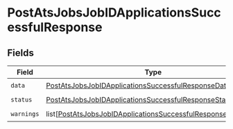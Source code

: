 # PostAtsJobsJobIDApplicationsSuccessfulResponse


## Fields

| Field                                                                                                                                         | Type                                                                                                                                          | Required                                                                                                                                      | Description                                                                                                                                   |
| --------------------------------------------------------------------------------------------------------------------------------------------- | --------------------------------------------------------------------------------------------------------------------------------------------- | --------------------------------------------------------------------------------------------------------------------------------------------- | --------------------------------------------------------------------------------------------------------------------------------------------- |
| `data`                                                                                                                                        | [PostAtsJobsJobIDApplicationsSuccessfulResponseData](../../models/shared/postatsjobsjobidapplicationssuccessfulresponsedata.md)               | :heavy_check_mark:                                                                                                                            | N/A                                                                                                                                           |
| `status`                                                                                                                                      | [PostAtsJobsJobIDApplicationsSuccessfulResponseStatus](../../models/shared/postatsjobsjobidapplicationssuccessfulresponsestatus.md)           | :heavy_check_mark:                                                                                                                            | N/A                                                                                                                                           |
| `warnings`                                                                                                                                    | list[[PostAtsJobsJobIDApplicationsSuccessfulResponseWarnings](../../models/shared/postatsjobsjobidapplicationssuccessfulresponsewarnings.md)] | :heavy_check_mark:                                                                                                                            | N/A                                                                                                                                           |